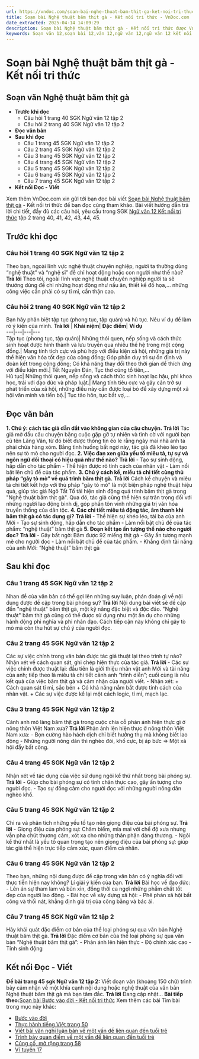 ```yaml
---
url: https://vndoc.com/soan-bai-nghe-thuat-bam-thit-ga-ket-noi-tri-thuc-330390
title: Soạn bài Nghệ thuật băm thịt gà - Kết nối tri thức - VnDoc.com
date_extracted: 2025-04-14 14:09:29
description: Soạn bài Nghệ thuật băm thịt gà - Kết nối tri thức được VnDoc.com tổng hợp và xin gửi tới bạn đọc cùng tham khảo để có thêm tài liệu học Ngữ văn 12 nhé.
keywords: Soạn văn 12,soạn bài 12,văn 12,ngữ văn 12,ngữ văn 12 kết nối tri thức,soạn ngữ văn 12,giải ngữ văn 12,soạn văn 12 kết nối tri thức,soạn văn 12 kết nối tri thức ngắn nhất,văn 12 kết nối tri thức,soạn văn 12 tập 2 trang 40 Kết nối tri thức,Soạn bài Nghệ thuật băm thịt gà Kết nối tri thức,Soạn bài Nghệ thuật băm thịt gà,Soạn bài Nghệ thuật băm thịt gà ngắn nhất,Soạn văn Nghệ thuật băm thịt gà,Nghệ thuật băm thịt gà,soạn văn 12 tập 2 trang 40,soạn văn 12 tập 2 trang 45
---
```


# Soạn bài Nghệ thuật băm thịt gà - Kết nối tri thức
## Soạn văn Nghệ thuật băm  thịt gà
  * **Trước khi đọc**
    * Câu hỏi 1 trang 40 SGK Ngữ văn 12 tập 2
    * Câu hỏi 2 trang 40 SGK Ngữ văn 12 tập 2
  * **Đọc văn bản**
  * **Sau khi đọc**
    * Câu 1 trang 45 SGK Ngữ văn 12 tập 2
    * Câu 2 trang 45 SGK Ngữ văn 12 tập 2
    * Câu 3 trang 45 SGK Ngữ văn 12 tập 2
    * Câu 4 trang 45 SGK Ngữ văn 12 tập 2
    * Câu 5 trang 45 SGK Ngữ văn 12 tập 2
    * Câu 6 trang 45 SGK Ngữ văn 12 tập 2
    * Câu 7 trang 45 SGK Ngữ văn 12 tập 2
  * **Kết nối Đọc - Viết**

Xem thêm
VnDoc.com xin gửi tới bạn đọc bài viết [Soạn bài Nghệ thuật băm thịt gà](<https://vndoc.com/soan-bai-nghe-thuat-bam-thit-ga-ket-noi-tri-thuc-330390>) \- Kết nối tri thức để bạn đọc cùng tham khảo. Bài viết hướng dẫn trả lời chi tiết, đầy đủ các câu hỏi, yêu cầu trong SGK [Ngữ văn 12 Kết nối tri thức](<https://vndoc.com/soan-van-12-ket-noi-tri-thuc>) tập 2 trang 40, 41, 42, 43, 44, 45.
## Trước khi đọc
### Câu hỏi 1 trang 40 SGK Ngữ văn 12 tập 2
Theo bạn, ngoài lĩnh vực nghệ thuật chuyên nghiệp, người ta thường dùng “nghệ thuật” và “nghệ sĩ” để chỉ hoạt động hoặc con người như thế nào?
**Trả lời**
Theo tôi, ngoài lĩnh vực nghệ thuật chuyên nghiệp người ta sẽ thường dùng để chỉ những hoạt động như nấu ăn, thiết kế đồ họa,… những công việc cần phải có sự tỉ mỉ, cẩn thận cao.
### Câu hỏi 2 trang 40 SGK Ngữ văn 12 tập 2
Bạn hãy phân biệt tập tục \(phong tục, tập quán\) và hủ tục. Nêu ví dụ để làm rõ ý kiến của mình.
**Trả lời**
| **Khái niệm**| **Đặc điểm**| **Ví dụ**  
---|---|---|---  
Tập tục \(phong tục, tập quán\)| Những thói quen, nếp sống và cách thức sinh hoạt được hình thành và lưu truyền qua nhiều thế hệ trong một cộng đồng.| Mang tính tích cực và phù hợp với điều kiện xã hội, những giá trị này thể hiện văn hóa tốt đẹp của cộng đồng; Góp phần duy trì sự ổn định và đoàn kết trong cộng đồng; Có khả năng thay đổi theo thời gian để thích ứng với điều kiện mới.| Tết Nguyên Đán, Tục thờ cúng tổ tiên,…  
Hủ tục| Những thói quen, nếp sống và cách thức sinh hoạt lạc hậu, phi khoa học, trái với đạo đức và pháp luật.| Mang tính tiêu cực và gây cản trở sự phát triển của xã hội, những điều này cần được loại bỏ để xây dựng một xã hội văn minh và tiến bộ.| Tục tảo hôn, tục bắt vợ,…  
## Đọc văn bản
**1\. Chú ý: cách tác giả dẫn dắt vào không gian của câu chuyện.**
**Trả lời**
Tác giả mở đầu câu chuyện bằng cuộc gặp gỡ tự nhiên và tình cờ với người bạn cũ tên Lăng Vân, từ đó biết được thông tin éo le rằng ngày mai nhà anh ta phải chứa hàng xóm. Bằng tình huống bất ngờ này, tác giả đã khéo léo tạo nên sự tò mò cho người đọc.
**2\. Việc đan xen giữa yếu tố miêu tả, tự sự và ngôn ngữ đối thoại có hiệu quả như thế nào?**
**Trả lời**
\- Tạo sự sinh động, hấp dẫn cho tác phẩm
\- Thể hiện được rõ tính cách của nhân vật
\- Làm nổi bật lên chủ đề của tác phẩm.
**3\. Chú ý cách kể, miểu tả chi tiết cùng thủ pháp “gây tò mò” về quá trình băm thịt gà.**
**Trả lời**
Cách kể chuyện và miêu tả chi tiết kết hợp với thủ pháp "gây tò mò" là một biện pháp nghệ thuật hiệu quả, giúp tác giả Ngô Tất Tố tái hiện sinh động quá trình băm  thịt gà trong "Nghệ thuật băm thịt gà". Qua đó, tác giả cũng thể hiện sự trân trọng đối với những người lao động bình dị, góp phần tôn vinh những giá trị văn hóa truyền thống của dân tộc.
**4\. Các chi tiết miêu tả động tác, âm thanh khi băm thịt gà có tác dụng gì?**
**Trả lời**
\- Thể hiện sự khéo léo, tài ba của anh Mới
\- Tạo sự sinh động, hấp dẫn cho tác phẩm
\- Làm nổi bật chủ đề của tác phẩm: “nghệ thuật” băm thịt gà
**5\. Đoạn kết tạo ấn tượng thế nào cho người đọc?**
**Trả lời**
\- Gây bất ngờ: Băm được 92 miếng thịt gà
\- Gây ấn tượng mạnh mẽ cho người đọc
\- Làm nổi bật chủ đề của tác phẩm.
\- Khẳng định tài năng của anh Mới: “Nghệ thuật” băm thịt gà
## Sau khi đọc
### Câu 1 trang 45 SGK Ngữ văn 12 tập 2
Nhan đề của văn bản có thể gợi lên những suy luận, phán đoán gì về nội dung được đề cập trong bài phóng sự?
**Trả lời**
Nội dung bài viết sẽ đề cập đến "nghệ thuật" băm thịt gà, một kỹ năng đặc biệt và độc đáo. "Nghệ thuật" băm thịt gà cũng có thể được sử dụng như một ẩn dụ cho những hành động phi nghĩa và phi nhân đạo. Cách tiếp cận này không chỉ gây tò mò mà còn thu hút sự chú ý của người đọc.
### Câu 2 trang 45 SGK Ngữ văn 12 tập 2
Các sự việc chính trong văn bản được tác giả thuật lại theo trình tự nào? Nhận xét về cách quan sát, ghi chép hiện thực của tác giả.
**Trả lời**
\- Các sự việc chính được thuật lại: đầu tiên là giới thiệu nhân vật anh Mới và tài năng của anh; tiếp theo là miêu tả chi tiết cảnh anh “trình diễn”; cuối cùng là nêu kết quả của việc băm thịt gà và cảm nhận của người viết.
\- Nhận xét:
\+ Cách quan sát tỉ mỉ, sắc bén
\+ Có khả năng nắm bắt được tính cách của nhân vật.
\+ Các sự việc được kể lại một cách logic, tỉ mỉ, mạch lạc.
### Câu 3 trang 45 SGK Ngữ văn 12 tập 2
Cảnh anh mõ làng băm thịt gà trong cuộc chia cỗ phản ánh hiện thực gì ở nông thôn Việt Nam xưa?
**Trả lời**
Phản ánh lên hiện thực ở nông thôn Việt Nam xưa:
\- Bọn cường hào hách dịch chỉ biết hưởng thụ mà không biết lao động
\- Những người nông dân thì nghèo đói, khổ cực, bị áp bức
=> Một xã hội đầy bất công.
### Câu 4 trang 45 SGK Ngữ văn 12 tập 2
Nhận xét về tác dụng của việc sử dụng ngôi kể thứ nhất trong bài phóng sự.
**Trả lời**
\- Giúp cho bài phóng sự có tính chân thực cao, gây ấn tượng cho người đọc.
\- Tạo sự đồng cảm cho người đọc với những người nông dân nghèo khổ.
### Câu 5 trang 45 SGK Ngữ văn 12 tập 2
Chỉ ra và phân tích những yếu tố tạo nên giọng điệu của bài phóng sự.
**Trả lời**
\- Giọng điệu của phóng sự: Châm biếm, mỉa mai với chế độ xưa nhưng vẫn pha chút thương cảm, xót xa cho những thân phận đáng thương.
\- Ngôi kể thứ nhất là yếu tố quan trọng tạo nên giọng điệu của bài phóng sự: giúp tác giả thể hiện trực tiếp cảm xúc, quan điểm cá nhân.
### Câu 6 trang 45 SGK Ngữ văn 12 tập 2
Theo bạn, những nội dung được đề cập trong văn bản có ý nghĩa đối với thực tiễn hiện nay không? Lí giải ý kiến của bạn.
**Trả lời**
Bài học về đạo đức:
\- Lên án sự tham lam và bủn xỉn, đồng thời ca ngợi những phẩm chất tốt đẹp của người lao động.
\- Bài học về xây dựng xã hội:
\- Phê phán xã hội bất công và thối nát, khẳng định giá trị của công bằng và bác ái.
### Câu 7 trang 45 SGK Ngữ văn 12 tập 2
Hãy khái quát đặc điểm cơ bản của thể loại phóng sự qua văn bản Nghệ thuật băm  thịt gà.
**Trả lời**
Đặc điểm cơ bản của thể loại phóng sự qua văn bản “Nghệ thuật băm thịt gà”:
\- Phản ánh lên hiện thực
\- Độ chính xác cao
\- Tính sinh động
## Kết nối Đọc - Viết
**Đề bài trang 45 sgk Ngữ văn 12 tập 2:** Viết đoạn văn \(khoảng 150 chữ\) trình bày cảm nhận về một khía cạnh nội dung hoặc nghệ thuật của văn bản Nghệ thuật băm thịt gà mà bạn tâm đắc.
**Trả lời**
Đang cập nhật...
**Bài tiếp theo:**[Soạn bài Bước vào đời - Kết nối tri thức](<https://vndoc.com/soan-bai-buoc-vao-doi-ket-noi-tri-thuc-330392>)
Xem thêm các bài Tìm bài trong mục này khác:
  * [Bước vào đời](</soan-bai-buoc-vao-doi-ket-noi-tri-thuc-330392>)
  * [Thực hành tiếng Việt trang 50](</soan-bai-thuc-hanh-tieng-viet-trang-50-ket-noi-tri-thuc-330396>)
  * [Viết bài văn nghị luận bàn về một vấn đề liên quan đến tuổi trẻ](</soan-bai-viet-bai-van-nghi-luan-ban-ve-mot-van-de-lien-quan-den-tuoi-tre-ket-noi-tri-thuc-330404>)
  * [Trình bày quan điểm về một vấn đề liên quan đến tuổi trẻ](</soan-bai-trinh-bay-quan-diem-ve-mot-van-de-lien-quan-den-tuoi-tre-ket-noi-tri-thuc-330407>)
  * [Củng cố, mở rộng trang 58](</soan-bai-cung-co-mo-rong-trang-58-ket-noi-tri-thuc-330412>)
  * [Vĩ tuyến 17](</soan-bai-vi-tuyen-17-ket-noi-tri-thuc-330413>)

